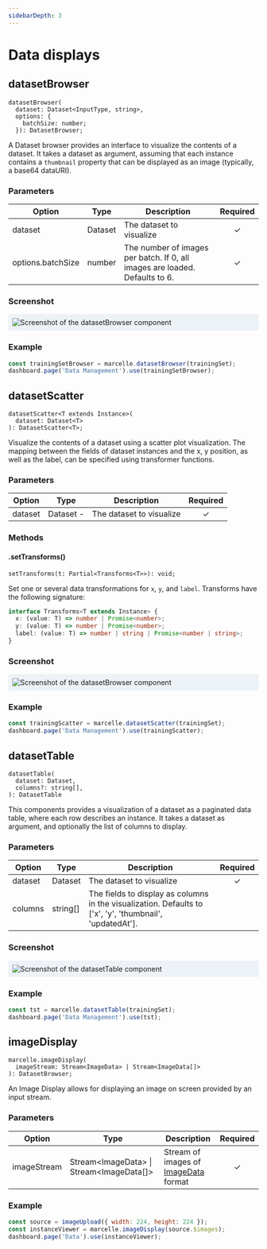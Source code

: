 ```yaml
---
sidebarDepth: 3
---
```


# Data displays

## datasetBrowser

```tsx
datasetBrowser(
  dataset: Dataset<InputType, string>,
  options: {
    batchSize: number;
  }): DatasetBrowser;
```

A Dataset browser provides an interface to visualize the contents of a dataset. It takes a dataset as argument, assuming that each instance contains a `thumbnail` property that can be displayed as an image (typically, a base64 dataURI).

### Parameters

| Option            | Type    | Description                                                                 | Required |
| ----------------- | ------- | --------------------------------------------------------------------------- | :------: |
| dataset           | Dataset | The dataset to visualize                                                    |    ✓     |
| options.batchSize | number  | The number of images per batch. If 0, all images are loaded. Defaults to 6. |    ✓     |

### Screenshot

<div style="background: rgb(237, 242, 247); padding: 8px; margin-top: 1rem;">
  <img src="./images/dataset-browser.png" alt="Screenshot of the datasetBrowser component">
</div>

### Example

```js
const trainingSetBrowser = marcelle.datasetBrowser(trainingSet);
dashboard.page('Data Management').use(trainingSetBrowser);
```

## datasetScatter

```tsx
datasetScatter<T extends Instance>(
  dataset: Dataset<T>
): DatasetScatter<T>;
```

Visualize the contents of a dataset using a scatter plot visualization. The mapping between the fields of dataset instances and the x, y position, as well as the label, can be specified using transformer functions.

### Parameters

| Option  | Type      | Description              | Required |
| ------- | --------- | ------------------------ | :------: |
| dataset | Dataset - | The dataset to visualize |    ✓     |

### Methods

#### .setTransforms()

```tsx
setTransforms(t: Partial<Transforms<T>>): void;
```

Set one or several data transformations for `x`, `y`, and `label`. Transforms have the following signature:

```ts
interface Transforms<T extends Instance> {
  x: (value: T) => number | Promise<number>;
  y: (value: T) => number | Promise<number>;
  label: (value: T) => number | string | Promise<number | string>;
}
```

### Screenshot

<div style="background: rgb(237, 242, 247); padding: 8px; margin-top: 1rem;">
  <img src="./images/dataset-browser.png" alt="Screenshot of the datasetBrowser component">
</div>

### Example

```js
const trainingScatter = marcelle.datasetScatter(trainingSet);
dashboard.page('Data Management').use(trainingScatter);
```

## datasetTable

```tsx
datasetTable(
  dataset: Dataset,
  columns?: string[],
): DatasetTable
```

This components provides a visualization of a dataset as a paginated data table, where each row describes an instance. It takes a dataset as argument, and optionally the list of columns to display.

### Parameters

| Option  | Type     | Description                                                                                              | Required |
| ------- | -------- | -------------------------------------------------------------------------------------------------------- | :------: |
| dataset | Dataset  | The dataset to visualize                                                                                 |    ✓     |
| columns | string[] | The fields to display as columns in the visualization. Defaults to ['x', 'y', 'thumbnail', 'updatedAt']. |          |

### Screenshot

<div style="background: rgb(237, 242, 247); padding: 8px; margin-top: 1rem;">
  <img src="./images/dataset-table.png" alt="Screenshot of the datasetTable component">
</div>

### Example

```js
const tst = marcelle.datasetTable(trainingSet);
dashboard.page('Data Management').use(tst);
```

## imageDisplay

```tsx
marcelle.imageDisplay(
  imageStream: Stream<ImageData> | Stream<ImageData[]>
): DatasetBrowser;
```

An Image Display allows for displaying an image on screen provided by an input stream.

### Parameters

| Option      | Type                                         | Description                                                                                        | Required |
| ----------- | -------------------------------------------- | -------------------------------------------------------------------------------------------------- | :------: |
| imageStream | Stream\<ImageData\> \| Stream\<ImageData[]\> | Stream of images of [ImageData](https://developer.mozilla.org/en-US/docs/Web/API/ImageData) format |    ✓     |

<!-- ### Screenshot

<div style="background: rgb(237, 242, 247); padding: 8px; margin-top: 1rem;">
  <img src="./images/dataset-browser.png" alt="Screenshot of the datasetBrowser component">
</div> -->

### Example

```js
const source = imageUpload({ width: 224, height: 224 });
const instanceViewer = marcelle.imageDisplay(source.$images);
dashboard.page('Data').use(instanceViewer);
```
